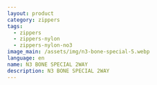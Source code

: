 ```yaml
---
layout: product
category: zippers
tags:
  - zippers
  - zippers-nylon
  - zippers-nylon-no3
image_main: /assets/img/n3-bone-special-5.webp
language: en
name: N3 BONE SPECIAL 2WAY
description: N3 BONE SPECIAL 2WAY
---
```

